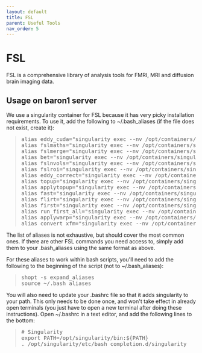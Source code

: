 ```yaml
---
layout: default
title: FSL
parent: Useful Tools
nav_order: 5
---
```

# FSL

FSL is a comprehensive library of analysis tools for FMRI, MRI and diffusion brain imaging data.

## Usage on baron1 server

We use a singularity container for FSL because it has very picky installation requirements. To use it, add the following to ~/.bash_aliases (if the file does not exist, create it):

> <pre>alias eddy_cuda="singularity exec --nv /opt/containers/singularity-fsl_6.0.4.sif eddy_cuda9.1"
> alias fslmaths="singularity exec --nv /opt/containers/singularity-fsl_6.0.4.sif fslmaths"
> alias fslmerge="singularity exec --nv /opt/containers/singularity-fsl_6.0.4.sif fslmerge"
> alias bet="singularity exec --nv /opt/containers/singularity-fsl_6.0.4.sif bet"
> alias fslnvols="singularity exec --nv /opt/containers/singularity-fsl_6.0.4.sif fslnvols"
> alias fslroi="singularity exec --nv /opt/containers/singularity-fsl_6.0.4.sif fslroi"
> alias eddy_correct="singularity exec --nv /opt/containers/singularity-fsl_6.0.4.sif eddy_correct"
> alias topup="singularity exec --nv /opt/containers/singularity-fsl_6.0.4.sif topup"
> alias applytopup="singularity exec --nv /opt/containers/singularity-fsl_6.0.4.sif applytopup"
> alias fast="singularity exec --nv /opt/containers/singularity-fsl_6.0.4.sif fast"
> alias flirt="singularity exec --nv /opt/containers/singularity-fsl_6.0.4.sif flirt"
> alias first="singularity exec --nv /opt/containers/singularity-fsl_6.0.4.sif flirt"
> alias run_first_all="singularity exec --nv /opt/containers/singularity-fsl_6.0.4.sif run_first_all"
> alias applywarp="singularity exec --nv /opt/containers/singularity-fsl_6.0.4.sif applywarp"
> alias convert_xfm="singularity exec --nv /opt/containers/singularity-fsl_6.0.4.sif convert_xfm" </pre>

The list of aliases is not exhaustive, but should cover the most common ones. If there are other FSL commands you need access to, simply add them to your .bash_aliases using the same format as above.
 
For these aliases to work within bash scripts, you'll need to add the following to the beginning of the script (not to ~/.bash_aliases):

> <pre>shopt -s expand_aliases
> source ~/.bash_aliases </pre>
 
You will also need to update your .bashrc file so that it adds singularity to your path. This only needs to be done once, and won't take effect in already open terminals (you just have to open a new terminal after doing these instructions). Open ~/.bashrc in a text editor, and add the following lines to the bottom:
 
> <pre># Singularity
> export PATH=/opt/singularity/bin:${​​​​​​PATH}​​​​​​
> . /opt/singularity/etc/bash_completion.d/singularity </pre>